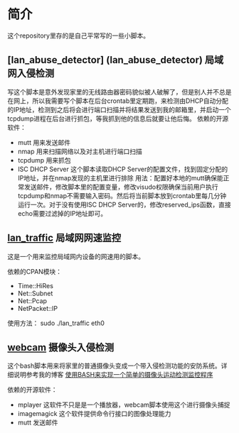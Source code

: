 # 简介

这个repository里存的是自己平常写的一些小脚本。

## [lan_abuse_detector] (lan_abuse_detector) 局域网入侵检测
写这个脚本是意外发现家里的无线路由器密码貌似被人破解了，但是别人并不总是在网上，所以我需要写个脚本在后台crontab里定期跑，来检测由DHCP自动分配的IP地址，检测到之后将会进行端口扫描并将结果发送到我的邮箱里，并启动一个tcpdump进程在后台进行抓包，等我抓到他的信息后就要让他后悔。
依赖的开源软件：
* mutt 用来发送邮件
* nmap 用来扫描网络以及对主机进行端口扫描
* tcpdump 用来抓包
* ISC DHCP Server 这个脚本读取DHCP Server的配置文件，找到固定分配的IP地址，并在nmap发现的主机里进行排除
用法：配置好本地的mutt确保能正常发送邮件，修改脚本里的配置变量，修改visudo权限确保当前用户执行tcpdump和nmap不需要输入密码。然后将当前脚本放到crontab里每几分钟运行一次。对于没有使用ISC DHCP Server的，修改reserved_ips函数，直接echo需要过滤掉的IP地址即可。


## [lan_traffic](lan_traffic) 局域网网速监控
这是一个用来监控局域网内设备的网速用的脚本。

依赖的CPAN模块：
* Time::HiRes
* Net::Subnet
* Net::Pcap 
* NetPacket::IP

使用方法：
    sudo ./lan_traffic eth0


## [webcam](webcam) 摄像头入侵检测
这个bash脚本用来将家里的普通摄像头变成一个带入侵检测功能的安防系统。详细说明参考我的博客 [使用BASH来实现一个简单的摄像头运动检测监控程序](http://chou.it/2014/02/bash-web-camera-capture-and-motion-detect/)

依赖的开源软件：
* mplayer 这软件不只是是一个播放器，webcam脚本使用这个进行摄像头捕捉
* imagemagick 这个软件提供命令行接口的图像处理能力
* mutt 发送邮件
